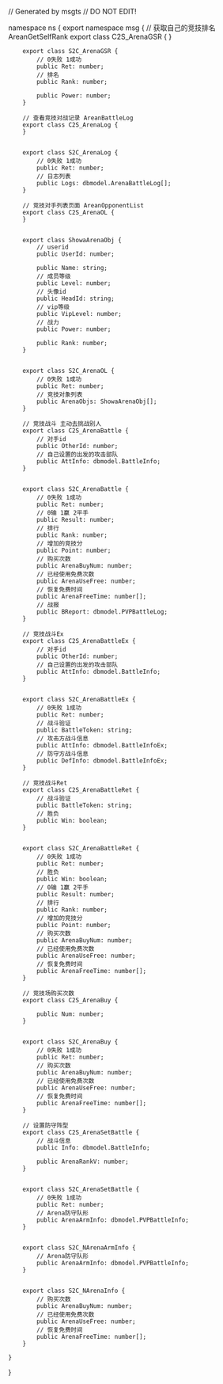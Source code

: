// Generated by msgts
// DO NOT EDIT!

namespace ns {
	export namespace msg {
		// 获取自己的竞技排名 AreanGetSelfRank
		export class C2S_ArenaGSR {	
		}
		
		
		export class S2C_ArenaGSR {	
			// 0失败 1成功
			public Ret: number; 
			// 排名
			public Rank: number; 
			
			public Power: number; 
		}
		
		// 查看竞技对战记录 AreanBattleLog
		export class C2S_ArenaLog {	
		}
		
		
		export class S2C_ArenaLog {	
			// 0失败 1成功
			public Ret: number; 
			// 日志列表
			public Logs: dbmodel.ArenaBattleLog[]; 
		}
		
		// 竞技对手列表页面 AreanOpponentList
		export class C2S_ArenaOL {	
		}
		
		
		export class ShowaArenaObj {	
			// userid
			public UserId: number; 
			
			public Name: string; 
			// 成员等级
			public Level: number; 
			// 头像id
			public HeadId: string; 
			// vip等级
			public VipLevel: number; 
			// 战力
			public Power: number; 
			
			public Rank: number; 
		}
		
		
		export class S2C_ArenaOL {	
			// 0失败 1成功
			public Ret: number; 
			// 竞技对象列表
			public ArenaObjs: ShowaArenaObj[]; 
		}
		
		// 竞技战斗 主动去挑战别人
		export class C2S_ArenaBattle {	
			// 对手id
			public OtherId: number; 
			// 自己设置的出发的攻击部队
			public AttInfo: dbmodel.BattleInfo; 
		}
		
		
		export class S2C_ArenaBattle {	
			// 0失败 1成功
			public Ret: number; 
			// 0输 1赢 2平手
			public Result: number; 
			// 排行
			public Rank: number; 
			// 增加的竞技分
			public Point: number; 
			// 购买次数
			public ArenaBuyNum: number; 
			// 已经使用免费次数
			public ArenaUseFree: number; 
			// 恢复免费时间
			public ArenaFreeTime: number[]; 
			// 战报
			public BReport: dbmodel.PVPBattleLog; 
		}
		
		// 竞技战斗Ex
		export class C2S_ArenaBattleEx {	
			// 对手id
			public OtherId: number; 
			// 自己设置的出发的攻击部队
			public AttInfo: dbmodel.BattleInfo; 
		}
		
		
		export class S2C_ArenaBattleEx {	
			// 0失败 1成功
			public Ret: number; 
			// 战斗验证
			public BattleToken: string; 
			// 攻击方战斗信息
			public AttInfo: dbmodel.BattleInfoEx; 
			// 防守方战斗信息
			public DefInfo: dbmodel.BattleInfoEx; 
		}
		
		// 竞技战斗Ret
		export class C2S_ArenaBattleRet {	
			// 战斗验证
			public BattleToken: string; 
			// 胜负
			public Win: boolean; 
		}
		
		
		export class S2C_ArenaBattleRet {	
			// 0失败 1成功
			public Ret: number; 
			// 胜负
			public Win: boolean; 
			// 0输 1赢 2平手
			public Result: number; 
			// 排行
			public Rank: number; 
			// 增加的竞技分
			public Point: number; 
			// 购买次数
			public ArenaBuyNum: number; 
			// 已经使用免费次数
			public ArenaUseFree: number; 
			// 恢复免费时间
			public ArenaFreeTime: number[]; 
		}
		
		// 竞技场购买次数
		export class C2S_ArenaBuy {	
			
			public Num: number; 
		}
		
		
		export class S2C_ArenaBuy {	
			// 0失败 1成功
			public Ret: number; 
			// 购买次数
			public ArenaBuyNum: number; 
			// 已经使用免费次数
			public ArenaUseFree: number; 
			// 恢复免费时间
			public ArenaFreeTime: number[]; 
		}
		
		// 设置防守阵型
		export class C2S_ArenaSetBattle {	
			// 战斗信息
			public Info: dbmodel.BattleInfo; 
			
			public ArenaRankV: number; 
		}
		
		
		export class S2C_ArenaSetBattle {	
			// 0失败 1成功
			public Ret: number; 
			// Arena防守队形
			public ArenaArmInfo: dbmodel.PVPBattleInfo; 
		}
		
		
		export class S2C_NArenaArmInfo {	
			// Arena防守队形
			public ArenaArmInfo: dbmodel.PVPBattleInfo; 
		}
		
		
		export class S2C_NArenaInfo {	
			// 购买次数
			public ArenaBuyNum: number; 
			// 已经使用免费次数
			public ArenaUseFree: number; 
			// 恢复免费时间
			public ArenaFreeTime: number[]; 
		}
		
	}
}
